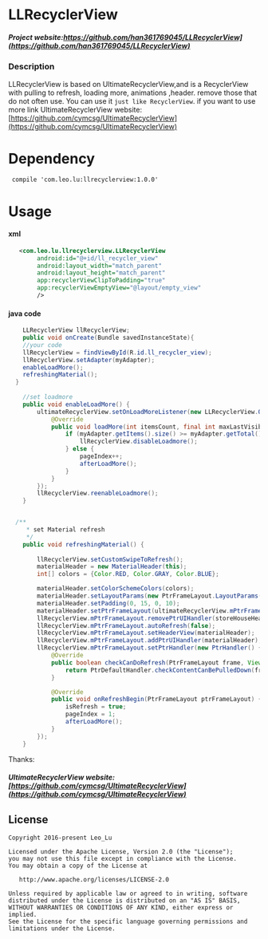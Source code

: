 # LLRecyclerView
##### Project website:https://github.com/han361769045/LLRecyclerView](https://github.com/han361769045/LLRecyclerView)

### Description

LLRecyclerView is based on UltimateRecyclerView,and is a RecyclerView with pulling to refresh, loading more, animations ,header. remove those that do not often use.
You can use it ```just like RecyclerView```.
if you want to use more link UltimateRecyclerView website:[https://github.com/cymcsg/UltimateRecyclerView](https://github.com/cymcsg/UltimateRecyclerView)





# Dependency
```groove
 compile 'com.leo.lu:llrecyclerview:1.0.0'
```

# Usage
#### xml

```xml
   <com.leo.lu.llrecyclerview.LLRecyclerView
        android:id="@+id/ll_recycler_view"
        android:layout_width="match_parent"
        android:layout_height="match_parent"
        app:recyclerViewClipToPadding="true"
        app:recyclerViewEmptyView="@layout/empty_view"
        />
```
#### java code
```java
    LLRecyclerView llRecyclerView;
    public void onCreate(Bundle savedInstanceState){
    //your code
    llRecyclerView = findViewById(R.id.ll_recycler_view);
    llRecyclerView.setAdapter(myAdapter);
    enableLoadMore();
    refreshingMaterial();
  }
    
    //set loadmore
    public void enableLoadMore() {
        ultimateRecyclerView.setOnLoadMoreListener(new LLRecyclerView.OnLoadMoreListener() {
            @Override
            public void loadMore(int itemsCount, final int maxLastVisiblePosition) {
                if (myAdapter.getItems().size() >= myAdapter.getTotal()) {
                    llRecyclerView.disableLoadmore();
                } else {
                    pageIndex++;
                    afterLoadMore();
                }
            }
        });
        llRecyclerView.reenableLoadmore();
    }


  /**
     * set Material refresh
     */
    public void refreshingMaterial() {
  
        llRecyclerView.setCustomSwipeToRefresh();
        materialHeader = new MaterialHeader(this);
        int[] colors = {Color.RED, Color.GRAY, Color.BLUE};

        materialHeader.setColorSchemeColors(colors);
        materialHeader.setLayoutParams(new PtrFrameLayout.LayoutParams(-1, -2));
        materialHeader.setPadding(0, 15, 0, 10);
        materialHeader.setPtrFrameLayout(ultimateRecyclerView.mPtrFrameLayout);
        llRecyclerView.mPtrFrameLayout.removePtrUIHandler(storeHouseHeader);
        llRecyclerView.mPtrFrameLayout.autoRefresh(false);
        llRecyclerView.mPtrFrameLayout.setHeaderView(materialHeader);
        llRecyclerView.mPtrFrameLayout.addPtrUIHandler(materialHeader);
        llRecyclerView.mPtrFrameLayout.setPtrHandler(new PtrHandler() {
            @Override
            public boolean checkCanDoRefresh(PtrFrameLayout frame, View content, View header) {
                return PtrDefaultHandler.checkContentCanBePulledDown(frame, content, header);
            }

            @Override
            public void onRefreshBegin(PtrFrameLayout ptrFrameLayout) {
                isRefresh = true;
                pageIndex = 1;
                afterLoadMore();
            }
        });
    }

```


Thanks:
##### UltimateRecyclerView website:[https://github.com/cymcsg/UltimateRecyclerView](https://github.com/cymcsg/UltimateRecyclerView)

## License

``` 
Copyright 2016-present Leo_Lu

Licensed under the Apache License, Version 2.0 (the "License");
you may not use this file except in compliance with the License.
You may obtain a copy of the License at

   http://www.apache.org/licenses/LICENSE-2.0

Unless required by applicable law or agreed to in writing, software
distributed under the License is distributed on an "AS IS" BASIS,
WITHOUT WARRANTIES OR CONDITIONS OF ANY KIND, either express or implied.
See the License for the specific language governing permissions and
limitations under the License.
```
